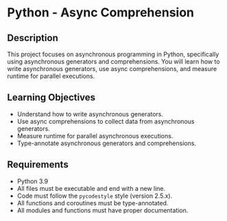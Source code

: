 # Python - Async Comprehension

## Description
This project focuses on asynchronous programming in Python, specifically using asynchronous generators and comprehensions. You will learn how to write asynchronous generators, use async comprehensions, and measure runtime for parallel executions.

## Learning Objectives
- Understand how to write asynchronous generators.
- Use async comprehensions to collect data from asynchronous generators.
- Measure runtime for parallel asynchronous executions.
- Type-annotate asynchronous generators and comprehensions.

## Requirements
- Python 3.9
- All files must be executable and end with a new line.
- Code must follow the `pycodestyle` style (version 2.5.x).
- All functions and coroutines must be type-annotated.
- All modules and functions must have proper documentation.
